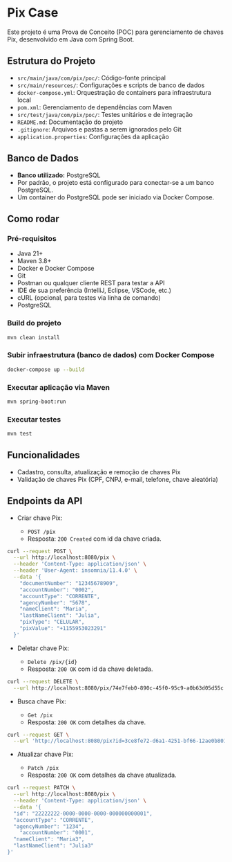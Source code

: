 # Pix Case

Este projeto é uma Prova de Conceito (POC) para gerenciamento de chaves Pix, desenvolvido em Java com Spring Boot.

## Estrutura do Projeto

- `src/main/java/com/pix/poc/`: Código-fonte principal
- `src/main/resources/`: Configurações e scripts de banco de dados
- `docker-compose.yml`: Orquestração de containers para infraestrutura local
- `pom.xml`: Gerenciamento de dependências com Maven
- `src/test/java/com/pix/poc/`: Testes unitários e de integração
- `README.md`: Documentação do projeto
- `.gitignore`: Arquivos e pastas a serem ignorados pelo Git
- `application.properties`: Configurações da aplicação


## Banco de Dados

- **Banco utilizado:** PostgreSQL
- Por padrão, o projeto está configurado para conectar-se a um banco PostgreSQL.
- Um container do PostgreSQL pode ser iniciado via Docker Compose.

## Como rodar

### Pré-requisitos

- Java 21+
- Maven 3.8+
- Docker e Docker Compose
- Git
- Postman ou qualquer cliente REST para testar a API
- IDE de sua preferência (IntelliJ, Eclipse, VSCode, etc.)
- cURL (opcional, para testes via linha de comando)
- PostgreSQL

### Build do projeto

```sh
mvn clean install
```

### Subir infraestrutura (banco de dados) com Docker Compose

```sh
docker-compose up --build
```

### Executar aplicação via Maven

```sh
mvn spring-boot:run
```

### Executar testes

```sh
mvn test
```

## Funcionalidades

- Cadastro, consulta, atualização e remoção de chaves Pix
- Validação de chaves Pix (CPF, CNPJ, e-mail, telefone, chave aleatória)

## Endpoints da API
- Criar chave Pix: 

    - `POST /pix`
    - Resposta: `200 Created` com id da chave criada.
```bash
curl --request POST \
  --url http://localhost:8080/pix \
  --header 'Content-Type: application/json' \
  --header 'User-Agent: insomnia/11.4.0' \
  --data '{
    "documentNumber": "12345678909",
    "accountNumber": "0002",
    "accountType": "CORRENTE",
    "agencyNumber": "5678",
    "nameClient": "Maria",
    "lastNameClient": "Julia",
    "pixType": "CELULAR",
    "pixValue": "+1155953023291"
  }'
```

- Deletar chave Pix:

    - `Delete /pix/{id}`
    - Resposta: `200 OK` com id da chave deletada.
  
```bash
curl --request DELETE \
  --url http://localhost:8080/pix/74e7feb0-890c-45f0-95c9-a0b63d05d55c
```
- Busca chave Pix:

    - `Get /pix`
    - Resposta: `200 OK` com detalhes da chave.

```bash
curl --request GET \
  --url 'http://localhost:8080/pix?id=3ce8fe72-d6a1-4251-bf66-12ae0b801c0a&pixType=CELULAR&pixInclusionDate=28%2F08%2F2025&pixDeactivationDate=28%2F08%2F2025&agencyNumber=5672&accountNumber=1' \
```
- Atualizar chave Pix:

    - `Patch /pix`
    - Resposta: `200 OK` com detalhes da chave atualizada.
```bash
curl --request PATCH \
  --url http://localhost:8080/pix \
  --header 'Content-Type: application/json' \
  --data '{
  "id": "22222222-0000-0000-0000-000000000001",
  "accountType": "CORRENTE",
  "agencyNumber": "1234",
	"accountNumber": "0001",
  "nameClient": "Maria3",
  "lastNameClient": "Julia3"
}'
```
    

